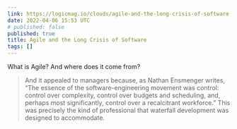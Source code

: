 ```yaml
---
link: https://logicmag.io/clouds/agile-and-the-long-crisis-of-software
date: 2022-04-06 15:53 UTC
# published: false
published: true
title: Agile and the Long Crisis of Software
tags: []
---
```


What is Agile? And where does it come from?

> And it appealed to managers because, as Nathan Ensmenger writes, “The essence of the software-engineering movement was control: control over complexity, control over budgets and scheduling, and, perhaps most significantly, control over a recalcitrant workforce.” This was precisely the kind of professional that waterfall development was designed to accommodate.
